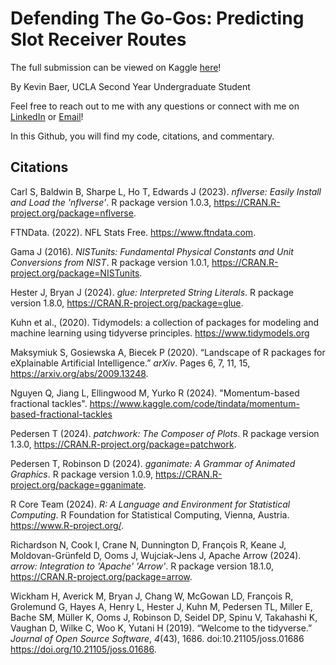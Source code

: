 # Defending The Go-Gos: Predicting Slot Receiver Routes

The full submission can be viewed on Kaggle [here](https://www.kaggle.com/code/kevinbaer/defending-the-go-gos-predicting-slot-wr-routes)!

By Kevin Baer, UCLA Second Year Undergraduate Student

Feel free to reach out to me with any questions or connect with me on [LinkedIn](https://www.linkedin.com/in/kevinmbaer/) or [Email](mailto:kevinbaer@ucla.edu)!

In this Github, you will find my code, citations, and commentary.

## Citations

Carl S, Baldwin B, Sharpe L, Ho T, Edwards J (2023). _nflverse: Easily Install and Load the 'nflverse'_. R package version 1.0.3, <https://CRAN.R-project.org/package=nflverse>.

FTNData. (2022). NFL Stats Free. <https://www.ftndata.com>.

Gama J (2016). _NISTunits: Fundamental Physical Constants and Unit Conversions from NIST_. R package version 1.0.1, <https://CRAN.R-project.org/package=NISTunits>.

Hester J, Bryan J (2024). _glue: Interpreted String Literals_. R package version 1.8.0, <https://CRAN.R-project.org/package=glue>.

Kuhn et al., (2020). Tidymodels: a collection of packages for modeling and machine learning using tidyverse principles. https://www.tidymodels.org

Maksymiuk S, Gosiewska A, Biecek P (2020). “Landscape of R packages for eXplainable Artificial Intelligence.” _arXiv_. Pages 6, 7, 11, 15, <https://arxiv.org/abs/2009.13248>.

Nguyen Q, Jiang L, Ellingwood M, Yurko R (2024). "Momentum-based fractional tackles". <https://www.kaggle.com/code/tindata/momentum-based-fractional-tackles> 

Pedersen T (2024). _patchwork: The Composer of Plots_. R package version 1.3.0, <https://CRAN.R-project.org/package=patchwork>.

Pedersen T, Robinson D (2024). _gganimate: A Grammar of Animated Graphics_. R package version 1.0.9,  <https://CRAN.R-project.org/package=gganimate>.

R Core Team (2024). _R: A Language and Environment for Statistical Computing_. R Foundation for Statistical Computing, Vienna, Austria. <https://www.R-project.org/>.

Richardson N, Cook I, Crane N, Dunnington D, François R, Keane J, Moldovan-Grünfeld D, Ooms J, Wujciak-Jens J, Apache Arrow (2024). _arrow: Integration to 'Apache' 'Arrow'_. R package version 18.1.0, <https://CRAN.R-project.org/package=arrow>.

Wickham H, Averick M, Bryan J, Chang W, McGowan LD, François R, Grolemund G, Hayes A, Henry L, Hester J, Kuhn M, Pedersen TL, Miller E, Bache SM, Müller K, Ooms J, Robinson D, Seidel DP, Spinu V, Takahashi K, Vaughan D, Wilke C, Woo K, Yutani H (2019). “Welcome to the tidyverse.” _Journal of Open Source Software_, *4*(43), 1686. doi:10.21105/joss.01686 <https://doi.org/10.21105/joss.01686>.
